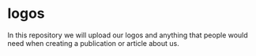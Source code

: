 # logos
In this repository we will upload our logos and anything that people would need when creating a publication or article about us.
